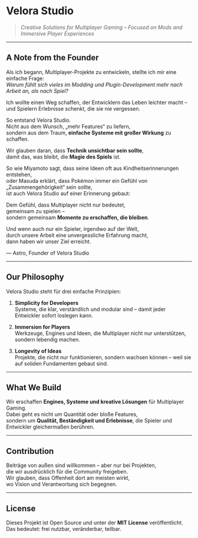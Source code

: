 # Velora Studio  

> *Creative Solutions for Multiplayer Gaming – Focused on Mods and Immersive Player Experiences*  

---

## A Note from the Founder  

Als ich begann, Multiplayer-Projekte zu entwickeln, stellte ich mir eine einfache Frage:  
*Warum fühlt sich vieles im Modding und Plugin-Development mehr nach Arbeit an, als nach Spiel?*  

Ich wollte einen Weg schaffen, der Entwicklern das Leben leichter macht –  
und Spielern Erlebnisse schenkt, die sie nie vergessen.  

So entstand Velora Studio.  
Nicht aus dem Wunsch, „mehr Features“ zu liefern,  
sondern aus dem Traum, **einfache Systeme mit großer Wirkung** zu schaffen.  

Wir glauben daran, dass **Technik unsichtbar sein sollte**,  
damit das, was bleibt, die **Magie des Spiels** ist.  

So wie Miyamoto sagt, dass seine Ideen oft aus Kindheitserinnerungen entstehen,  
oder Masuda erklärt, dass Pokémon immer ein Gefühl von „Zusammengehörigkeit“ sein sollte,  
ist auch Velora Studio auf einer Erinnerung gebaut:  

Dem Gefühl, dass Multiplayer nicht nur bedeutet,  
gemeinsam zu spielen –  
sondern gemeinsam **Momente zu erschaffen, die bleiben**.  

Und wenn auch nur ein Spieler, irgendwo auf der Welt,  
durch unsere Arbeit eine unvergessliche Erfahrung macht,  
dann haben wir unser Ziel erreicht.  

— Astro, Founder of Velora Studio  

---

## Our Philosophy  

Velora Studio steht für drei einfache Prinzipien:  

1. **Simplicity for Developers**  
   Systeme, die klar, verständlich und modular sind – damit jeder Entwickler sofort loslegen kann.  

2. **Immersion for Players**  
   Werkzeuge, Engines und Ideen, die Multiplayer nicht nur unterstützen, sondern lebendig machen.  

3. **Longevity of Ideas**  
   Projekte, die nicht nur funktionieren, sondern wachsen können – weil sie auf soliden Fundamenten gebaut sind.  

---

## What We Build  

Wir erschaffen **Engines, Systeme und kreative Lösungen** für Multiplayer Gaming.  
Dabei geht es nicht um Quantität oder bloße Features,  
sondern um **Qualität, Beständigkeit und Erlebnisse**, die Spieler und Entwickler gleichermaßen berühren.  

---

## Contribution  

Beiträge von außen sind willkommen – aber nur bei Projekten,  
die wir ausdrücklich für die Community freigeben.  
Wir glauben, dass Offenheit dort am meisten wirkt,  
wo Vision und Verantwortung sich begegnen.  

---

## License  

Dieses Projekt ist Open Source und unter der **MIT License** veröffentlicht.  
Das bedeutet: frei nutzbar, veränderbar, teilbar.  
